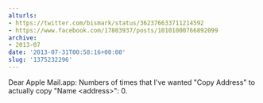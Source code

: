 ```yaml
---
alturls:
- https://twitter.com/bismark/status/362376633711214592
- https://www.facebook.com/17803937/posts/10101000766892099
archive:
- 2013-07
date: '2013-07-31T00:58:16+00:00'
slug: '1375232296'
---
```


Dear Apple Mail.app: Numbers of times that I've wanted "Copy Address" to actually copy "Name &lt;address&gt;": 0.

